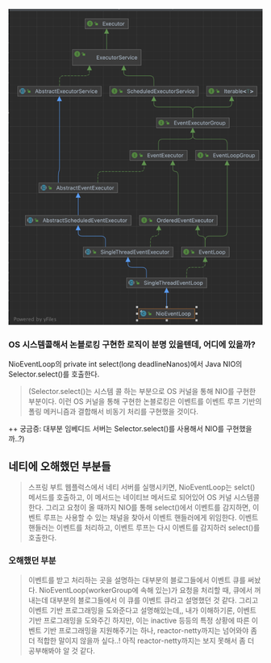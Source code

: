 ![img.png](img.png)

### OS 시스템콜해서 논블로킹 구현한 로직이 분명 있을텐데, 어디에 있을까?

NioEventLoop의 private int select(long deadlineNanos)에서 Java NIO의 Selector.select()를 호출한다.
> (Selector.select()는 시스템 콜 하는 부분으로 OS 커널을 통해 NIO를 구현한 부분이다.
> 이런 OS 커널을 통해 구현한 논블로킹은 이벤트를 이벤트 루프 기반의 폴링 메커니즘과 결합해서 비동기 처리를 구현했을 것이다.

++ 궁금증:  대부분 임베디드 서버는 Selector.select()를 사용해서 NIO를 구현했을까..?)

## 네티에 오해했던 부분들
> 스프링 부트 웹플럭스에서 네티 서버를 실행시키면, NioEventLoop는 selct() 메서드를 호출하고, 이 메서드는 네이티브 메서드로 되어있어 OS 커널 시스템콜한다.
> 그리고 요청이 올 때까지 NIO를 통해 select()에서 이벤트를 감지하면, 이벤트 루프는 사용할 수 있는 채널을 찾아서 이벤트 핸들러에게 위임한다.
> 이벤트 핸들러는 이벤트를 처리하고, 이벤트 루프는 다시 이벤트를 감지하러 select()를 호출한다.

### 오해했던 부분
> 이벤트를 받고 처리하는 곳을 설명하는 대부분의 블로그들에서 이벤트 큐를 써놨다.
> NioEventLoop(workerGroup에 속해 있는)가 요청을 처리할 때, 큐에서 꺼내는데 대부분의 블로그들에서 이 큐를 이벤트 큐라고 설명했던 것 같다. 그리고 이벤트 기반 프로그래밍을 도와준다고 설명해있는데,,
> 내가 이해하기론, 이벤트 기반 프로그래밍을 도와주긴 하지만, 이는 inactive 등등의 특정 상황에 따른 이벤트 기반 프로그래밍을 지원해주기는 하나, reactor-netty까지는 넘어와야 좀 더 적합한 말이지 않을까 싶다..! 아직 reactor-netty까지는 보지 못해서 좀 더 공부해봐야 알 것 같다.


